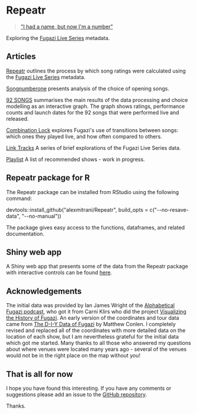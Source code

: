 # Repeatr

> ["I had a name, but now I'm a number"](https://fugazi.bandcamp.com/track/repeater)

Exploring the [Fugazi Live Series](https://www.dischord.com/fugazi_live_series) metadata. 

## Articles

[Repeatr](articles/Repeatr.html) outlines the process by which song ratings were calculated using the [Fugazi Live Series](https://www.dischord.com/fugazi_live_series) metadata. 

[Songnumberone](articles/Songnumberone.html) presents analysis of the choice of opening songs.  

[92 SONGS](articles/92songs.html) summarises the main results of the data processing and choice modelling as an interactive graph.  The graph  shows ratings, performance counts and launch dates for the 92 songs that were performed live and released.  

[Combination Lock](articles/CombinationLock.html) explores Fugazi's use of transitions between songs: which ones they played live, and how often compared to others.  

[Link Tracks](articles/LinkTracks.html) A series of brief explorations of the Fugazi Live Series data.  

[Playlist](articles/Playlist.html) A list of recommended shows - work in progress. 

## Repeatr package for R

The Repeatr package can be installed from RStudio using the following command:

devtools::install_github("alexmitrani/Repeatr", build_opts = c("--no-resave-data", "--no-manual"))

The package gives easy access to the functions, dataframes, and related documentation.

## Shiny web app

A Shiny web app that presents some of the data from the Repeatr package with interactive controls can be found [here](https://alexmitrani.shinyapps.io/Repeatr-app/).

## Acknowledgements

The initial data was provided by Ian James Wright of the [Alphabetical Fugazi podcast](https://the-alphabetical-fugazi.pinecast.co/), who got it from Carni Klirs who did the project [Visualizing the History of Fugazi](https://www.carniklirs.com/project/fugazi). An early version of the coordinates and tour data came from [The D-I-Y Data of Fugazi](https://github.com/mathisonian/diy-data-fugazi) by Matthew Conlen. I completely revised and replaced all of the coordinates with more detailed data on the location of each show, but I am nevertheless grateful for the initial data which got me started. Many thanks to all those who answered my questions about where venues were located many years ago - several of the venues would not be in the right place on the map without you!   

## That is all for now

I hope you have found this interesting. If you have any comments or suggestions please add an issue to the [GitHub repository](https://github.com/alexmitrani/Repeatr/).

Thanks. 



